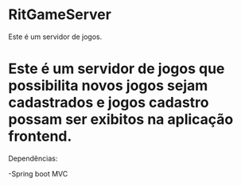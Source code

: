 # RitGameServer
  Este é um servidor de jogos.

# Este é um servidor de jogos que possibilita novos jogos sejam cadastrados e jogos cadastro possam ser exibitos na aplicação frontend.

Dependências:

-Spring boot MVC
